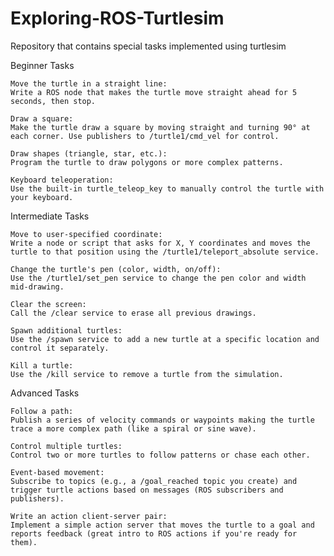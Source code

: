 # Exploring-ROS-Turtlesim
Repository that contains special tasks implemented using turtlesim


Beginner Tasks

    Move the turtle in a straight line:
    Write a ROS node that makes the turtle move straight ahead for 5 seconds, then stop.

    Draw a square:
    Make the turtle draw a square by moving straight and turning 90° at each corner. Use publishers to /turtle1/cmd_vel for control.

    Draw shapes (triangle, star, etc.):
    Program the turtle to draw polygons or more complex patterns.

    Keyboard teleoperation:
    Use the built-in turtle_teleop_key to manually control the turtle with your keyboard.

Intermediate Tasks

    Move to user-specified coordinate:
    Write a node or script that asks for X, Y coordinates and moves the turtle to that position using the /turtle1/teleport_absolute service.

    Change the turtle's pen (color, width, on/off):
    Use the /turtle1/set_pen service to change the pen color and width mid-drawing.

    Clear the screen:
    Call the /clear service to erase all previous drawings.

    Spawn additional turtles:
    Use the /spawn service to add a new turtle at a specific location and control it separately.

    Kill a turtle:
    Use the /kill service to remove a turtle from the simulation.

Advanced Tasks

    Follow a path:
    Publish a series of velocity commands or waypoints making the turtle trace a more complex path (like a spiral or sine wave).

    Control multiple turtles:
    Control two or more turtles to follow patterns or chase each other.

    Event-based movement:
    Subscribe to topics (e.g., a /goal_reached topic you create) and trigger turtle actions based on messages (ROS subscribers and publishers).

    Write an action client-server pair:
    Implement a simple action server that moves the turtle to a goal and reports feedback (great intro to ROS actions if you're ready for them).
